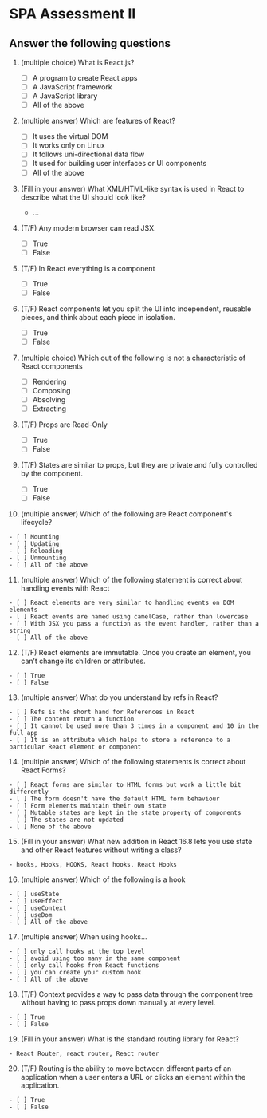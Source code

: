 # SPA Assessment II


## Answer the following questions

1.  (multiple choice) What is React.js?

    - [ ] A program to create React apps
    - [ ] A JavaScript framework
    - [ ] A JavaScript library
    - [ ] All of the above

2.  (multiple answer) Which are features of React?

    - [ ] It uses the virtual DOM
    - [ ] It works only on Linux
    - [ ] It follows uni-directional data flow
    - [ ] It used for building user interfaces or UI components
    - [ ] All of the above

3.  (Fill in your answer) What XML/HTML-like syntax is used in React to describe what the UI should look like?

    - ...

4.  (T/F) Any modern browser can read JSX.

    - [ ] True
    - [ ] False

5.  (T/F) In React everything is a component

    - [ ] True
    - [ ] False

6.  (T/F) React components let you split the UI into independent, reusable pieces, and think about each piece in isolation.

    - [ ] True
    - [ ] False

7.  (multiple choice) Which out of the following is not a characteristic of React components

    - [ ] Rendering
    - [ ] Composing
    - [ ] Absolving
    - [ ] Extracting

8.  (T/F) Props are Read-Only

    - [ ] True
    - [ ] False

9.  (T/F) States are similar to props, but they are private and fully controlled by the component.

    - [ ] True
    - [ ] False

10.  (multiple answer) Which of the following are React component's lifecycle?

    - [ ] Mounting
    - [ ] Updating
    - [ ] Reloading
    - [ ] Unmounting
    - [ ] All of the above

11.  (multiple answer) Which of the following statement is correct about handling events with React

    - [ ] React elements are very similar to handling events on DOM elements
    - [ ] React events are named using camelCase, rather than lowercase
    - [ ] With JSX you pass a function as the event handler, rather than a string
    - [ ] All of the above

12.  (T/F) React elements are immutable. Once you create an element, you can’t change its children or attributes.

    - [ ] True
    - [ ] False

13.  (multiple answer) What do you understand by refs in React?

    - [ ] Refs is the short hand for References in React
    - [ ] The content return a function
    - [ ] It cannot be used more than 3 times in a component and 10 in the full app
    - [ ] It is an attribute which helps to store a reference to a particular React element or component

14.  (multiple answer) Which of the following statements is correct about React Forms?

    - [ ] React forms are similar to HTML forms but work a little bit differently
    - [ ] The form doesn't have the default HTML form behaviour
    - [ ] Form elements maintain their own state
    - [ ] Mutable states are kept in the state property of components
    - [ ] The states are not updated
    - [ ] None of the above

15.  (Fill in your answer) What new addition in React 16.8 lets you use state and other React features without writing a class?

    - hooks, Hooks, HOOKS, React hooks, React Hooks

16.  (multiple answer) Which of the following is a hook

    - [ ] useState
    - [ ] useEffect
    - [ ] useContext
    - [ ] useDom
    - [ ] All of the above

17.  (multiple answer) When using hooks...

    - [ ] only call hooks at the top level
    - [ ] avoid using too many in the same component
    - [ ] only call hooks from React functions
    - [ ] you can create your custom hook
    - [ ] All of the above

18.  (T/F) Context provides a way to pass data through the component tree without having to pass props down manually at every level.

    - [ ] True
    - [ ] False

19.  (Fill in your answer) What is the standard routing library for React?

    - React Router, react router, React router

20.  (T/F) Routing is the ability to move between different parts of an application when a user enters a URL or clicks an element within the application.

    - [ ] True
    - [ ] False
